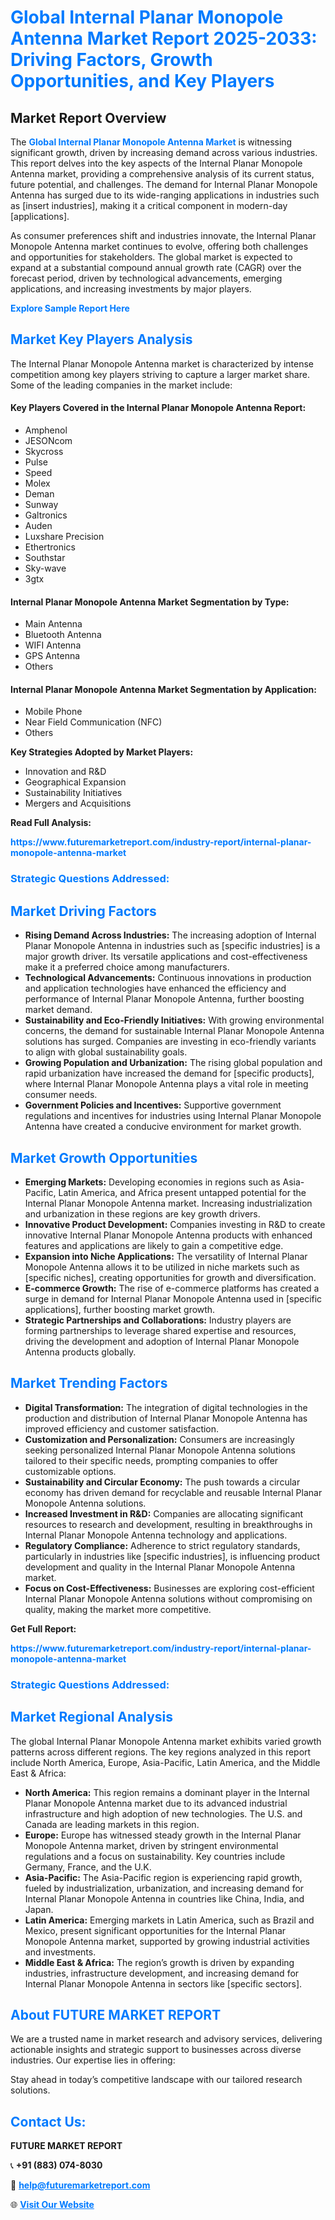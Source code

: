 <h1 style="color: #007BFF;">Global Internal Planar Monopole Antenna Market Report 2025-2033: Driving Factors, Growth Opportunities, and Key Players</h1>

<section id="overview">
<h2>Market Report Overview</h2>
<p>The <a href="https://www.futuremarketreport.com/industry-report/internal-planar-monopole-antenna-market" style="color: #007BFF; text-decoration: none;"><strong>Global Internal Planar Monopole Antenna Market</strong></a> is witnessing significant growth, driven by increasing demand across various industries. This report delves into the key aspects of the Internal Planar Monopole Antenna market, providing a comprehensive analysis of its current status, future potential, and challenges. The demand for Internal Planar Monopole Antenna has surged due to its wide-ranging applications in industries such as [insert industries], making it a critical component in modern-day [applications].</p>
<p>As consumer preferences shift and industries innovate, the Internal Planar Monopole Antenna market continues to evolve, offering both challenges and opportunities for stakeholders. The global market is expected to expand at a substantial compound annual growth rate (CAGR) over the forecast period, driven by technological advancements, emerging applications, and increasing investments by major players.</p>
</section>

<section id="overview">
<p><a href="https://www.futuremarketreport.com/request-sample/reportId=115814" style="color: #007BFF; text-decoration: none;"><strong>Explore Sample Report Here</strong></a></p>
</section>

<section id="key-players">
<h2 style="color: #007BFF;">Market Key Players Analysis</h2>
<p>The Internal Planar Monopole Antenna market is characterized by intense competition among key players striving to capture a larger market share. Some of the leading companies in the market include:</p>
<h4>Key Players Covered in the Internal Planar Monopole Antenna Report:</h4>
<ul><li>Amphenol</li><li>JESONcom</li><li>Skycross</li><li>Pulse</li><li>Speed</li><li>Molex</li><li>Deman</li><li>Sunway</li><li>Galtronics</li><li>Auden</li><li>Luxshare Precision</li><li>Ethertronics</li><li>Southstar</li><li>Sky-wave</li><li>3gtx</li></ul>
<h4>Internal Planar Monopole Antenna Market Segmentation by Type:</h4>
<ul><li>Main Antenna</li><li>Bluetooth Antenna</li><li>WIFI Antenna</li><li>GPS Antenna</li><li>Others</li></ul>

<h4>Internal Planar Monopole Antenna Market Segmentation by Application:</h4>
<ul><li>Mobile Phone</li><li>Near Field Communication (NFC)</li><li>Others</li></ul>
<p><strong>Key Strategies Adopted by Market Players:</strong></p>
<ul>
<li>Innovation and R&D</li>
<li>Geographical Expansion</li>
<li>Sustainability Initiatives</li>
<li>Mergers and Acquisitions</li>
</ul>
</section>

<section>
<p><strong>Read Full Analysis: </strong></p><a href="https://www.futuremarketreport.com/industry-report/internal-planar-monopole-antenna-market" style="color: #007BFF; text-decoration: none;"><strong>https://www.futuremarketreport.com/industry-report/internal-planar-monopole-antenna-market</strong></a>
<h3 style="color: #007BFF;">Strategic Questions Addressed:</h3>
</section>

<section id="driving-factors">
<h2 style="color: #007BFF;">Market Driving Factors</h2>
<ul>
<li><strong>Rising Demand Across Industries:</strong> The increasing adoption of Internal Planar Monopole Antenna in industries such as [specific industries] is a major growth driver. Its versatile applications and cost-effectiveness make it a preferred choice among manufacturers.</li>
<li><strong>Technological Advancements:</strong> Continuous innovations in production and application technologies have enhanced the efficiency and performance of Internal Planar Monopole Antenna, further boosting market demand.</li>
<li><strong>Sustainability and Eco-Friendly Initiatives:</strong> With growing environmental concerns, the demand for sustainable Internal Planar Monopole Antenna solutions has surged. Companies are investing in eco-friendly variants to align with global sustainability goals.</li>
<li><strong>Growing Population and Urbanization:</strong> The rising global population and rapid urbanization have increased the demand for [specific products], where Internal Planar Monopole Antenna plays a vital role in meeting consumer needs.</li>
<li><strong>Government Policies and Incentives:</strong> Supportive government regulations and incentives for industries using Internal Planar Monopole Antenna have created a conducive environment for market growth.</li>
</ul>
</section>

<section id="growth-opportunities">
<h2 style="color: #007BFF;">Market Growth Opportunities</h2>
<ul>
<li><strong>Emerging Markets:</strong> Developing economies in regions such as Asia-Pacific, Latin America, and Africa present untapped potential for the Internal Planar Monopole Antenna market. Increasing industrialization and urbanization in these regions are key growth drivers.</li>
<li><strong>Innovative Product Development:</strong> Companies investing in R&D to create innovative Internal Planar Monopole Antenna products with enhanced features and applications are likely to gain a competitive edge.</li>
<li><strong>Expansion into Niche Applications:</strong> The versatility of Internal Planar Monopole Antenna allows it to be utilized in niche markets such as [specific niches], creating opportunities for growth and diversification.</li>
<li><strong>E-commerce Growth:</strong> The rise of e-commerce platforms has created a surge in demand for Internal Planar Monopole Antenna used in [specific applications], further boosting market growth.</li>
<li><strong>Strategic Partnerships and Collaborations:</strong> Industry players are forming partnerships to leverage shared expertise and resources, driving the development and adoption of Internal Planar Monopole Antenna products globally.</li>
</ul>
</section>

<section id="trending-factors">
<h2 style="color: #007BFF;">Market Trending Factors</h2>
<ul>
<li><strong>Digital Transformation:</strong> The integration of digital technologies in the production and distribution of Internal Planar Monopole Antenna has improved efficiency and customer satisfaction.</li>
<li><strong>Customization and Personalization:</strong> Consumers are increasingly seeking personalized Internal Planar Monopole Antenna solutions tailored to their specific needs, prompting companies to offer customizable options.</li>
<li><strong>Sustainability and Circular Economy:</strong> The push towards a circular economy has driven demand for recyclable and reusable Internal Planar Monopole Antenna solutions.</li>
<li><strong>Increased Investment in R&D:</strong> Companies are allocating significant resources to research and development, resulting in breakthroughs in Internal Planar Monopole Antenna technology and applications.</li>
<li><strong>Regulatory Compliance:</strong> Adherence to strict regulatory standards, particularly in industries like [specific industries], is influencing product development and quality in the Internal Planar Monopole Antenna market.</li>
<li><strong>Focus on Cost-Effectiveness:</strong> Businesses are exploring cost-efficient Internal Planar Monopole Antenna solutions without compromising on quality, making the market more competitive.</li>
</ul>
</section>

<section>
<p><strong>Get Full Report: </strong></p><a href="https://www.futuremarketreport.com/industry-report/internal-planar-monopole-antenna-market" style="color: #007BFF; text-decoration: none;"><strong>https://www.futuremarketreport.com/industry-report/internal-planar-monopole-antenna-market</strong></a>
<h3 style="color: #007BFF;">Strategic Questions Addressed:</h3>
</section>


<section id="regional-analysis">
<h2 style="color: #007BFF;">Market Regional Analysis</h2>
<p>The global Internal Planar Monopole Antenna market exhibits varied growth patterns across different regions. The key regions analyzed in this report include North America, Europe, Asia-Pacific, Latin America, and the Middle East & Africa:</p>
<ul>
<li><strong>North America:</strong> This region remains a dominant player in the Internal Planar Monopole Antenna market due to its advanced industrial infrastructure and high adoption of new technologies. The U.S. and Canada are leading markets in this region.</li>
<li><strong>Europe:</strong> Europe has witnessed steady growth in the Internal Planar Monopole Antenna market, driven by stringent environmental regulations and a focus on sustainability. Key countries include Germany, France, and the U.K.</li>
<li><strong>Asia-Pacific:</strong> The Asia-Pacific region is experiencing rapid growth, fueled by industrialization, urbanization, and increasing demand for Internal Planar Monopole Antenna in countries like China, India, and Japan.</li>
<li><strong>Latin America:</strong> Emerging markets in Latin America, such as Brazil and Mexico, present significant opportunities for the Internal Planar Monopole Antenna market, supported by growing industrial activities and investments.</li>
<li><strong>Middle East & Africa:</strong> The region’s growth is driven by expanding industries, infrastructure development, and increasing demand for Internal Planar Monopole Antenna in sectors like [specific sectors].</li>
</ul>
</section>

<footer>
<h2 style="color: #007BFF;">About FUTURE MARKET REPORT</h2>
<p>We are a trusted name in market research and advisory services, delivering actionable insights and strategic support to businesses across diverse industries. Our expertise lies in offering:</p>

<p>Stay ahead in today’s competitive landscape with our tailored research solutions.</p>

<h2 style="color: #007BFF;">Contact Us:</h2>
<p><strong>FUTURE MARKET REPORT</strong></p>
<p>📞 <strong>+91 (883) 074-8030</strong></p>
<p>📧 <strong><a href="mailto:help@futuremarketreport.com" style="color: #007BFF;">help@futuremarketreport.com</a></strong></p>
<p>🌐 <strong><a href="https://www.futuremarketreport.com/" style="color: #007BFF;">Visit Our Website</a></strong></p>
</footer>